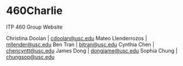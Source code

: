 # 460Charlie
ITP 460 Group Website

Christina Doolan | cdoolan@usc.edu Mateo Llenderrozos | mllender@usc.edu Ben Tran | bjtran@usc.edu Cynthia Chen | chencyntt@usc.edu James Dong | dongjame@usc.edu Sophia Chung | chungsop@usc.edu
